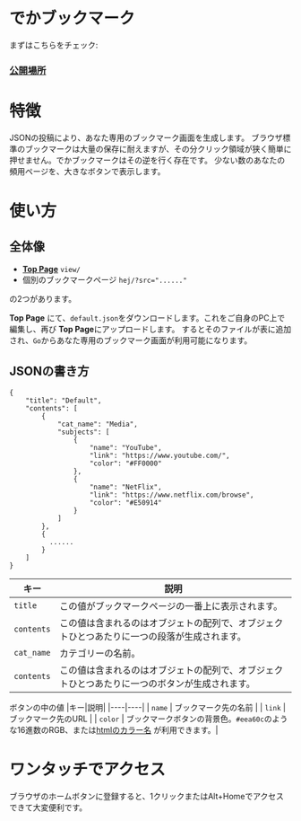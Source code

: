 # でかブックマーク

まずはこちらをチェック: 
### [公開場所](https://ketcha.xyz/extensions/he2/view/)


# 特徴
JSONの投稿により、あなた専用のブックマーク画面を生成します。
ブラウザ標準のブックマークは大量の保存に耐えますが、その分クリック領域が狭く簡単に押せません。でかブックマークはその逆を行く存在です。
少ない数のあなたの頻用ページを、大きなボタンで表示します。


# 使い方
## 全体像
- [**Top Page**](https://ketcha.xyz/extensions/he2/view/) `view/` 
- 個別のブックマークページ `hej/?src="......"`

の2つがあります。

**Top Page** にて、`default.json`をダウンロードします。これをご自身のPC上で編集し、再び **Top Page**にアップロードします。
するとそのファイルが表に追加され、`Go`からあなた専用のブックマーク画面が利用可能になります。

## JSONの書き方

```
{
    "title": "Default",
    "contents": [
        {
            "cat_name": "Media",
            "subjects": [
                {
                    "name": "YouTube",
                    "link": "https://www.youtube.com/",
                    "color": "#FF0000"
                },
                {
                    "name": "NetFlix",
                    "link": "https://www.netflix.com/browse",
                    "color": "#E50914"
                }
            ]
        },
        {
          ......
        }
    ]
}
```
|キー|説明|
|----|----|
| `title` | この値がブックマークページの一番上に表示されます。 |
| `contents` | この値は含まれるのはオブジェトの配列で、オブジェクトひとつあたりに一つの段落が生成されます。  |
| `cat_name` | カテゴリーの名前。 |
| `contents` | この値は含まれるのはオブジェトの配列で、オブジェクトひとつあたりに一つのボタンが生成されます。  |

ボタンの中の値
|キー|説明|
|----|----|
| `name` | ブックマーク先の名前 |
| `link` | ブックマーク先のURL |
| `color` | ブックマークボタンの背景色。`#eea60c`のような16進数のRGB、または[htmlのカラー名](https://www.colordic.org/) が利用できます。|
# ワンタッチでアクセス
ブラウザのホームボタンに登録すると、1クリックまたはAlt+Homeでアクセスできて大変便利です。  

